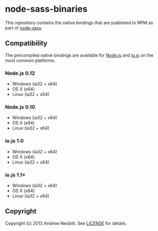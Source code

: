 node-sass-binaries
==================

This repository contains the native bindings that are published to NPM as part of [node-sass](https://github.com/sass/node-sass).

## Compatibility

The precompiled native bindings are available for [Node.js](http://nodejs.org/) and [io.js](https://iojs.org/) on the most common platforms.

### Node.js 0.12

- Windows (ia32 + x64)
- OS X (x64)
- Linux (ia32 + x64)

### Node.js 0.10

- Windows (ia32 + x64)
- OS X (x64)
- Linux (ia32 + x64)

### io.js 1.0

- Windows (ia32 + x64)
- OS X (x64)
- Linux (ia32 + x64)

### io.js 1.1+

- Windows (ia32 + x64)
- OS X (x64)
- Linux (ia32 + x64)

## Copyright

Copyright (c) 2013 Andrew Nesbitt. See [LICENSE](https://github.com/sass/node-sass-binaries/blob/master/LICENSE) for details.
